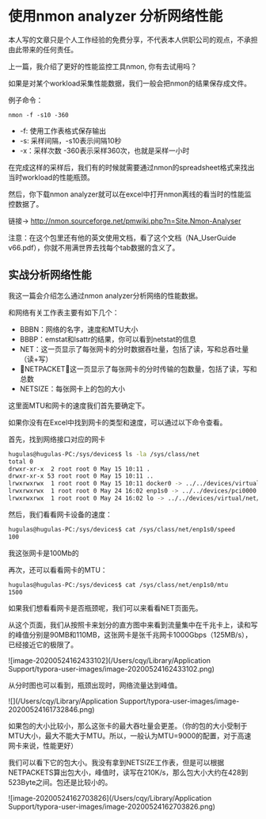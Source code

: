 # 使用nmon analyzer 分析网络性能

本人写的文章只是个人工作经验的免费分享，不代表本人供职公司的观点，不承担由此带来的任何责任。

上一篇，我介绍了更好的性能监控工具nmon, 你有去试用吗？

如果是对某个workload采集性能数据，我们一般会把nmon的结果保存成文件。

例子命令：

```
nmon -f -s10 -360
```

+ -f: 使用工作表格式保存输出
+ -s: 采样间隔，-s10表示间隔10秒
+ -x：采样次数 -360表示采样360次，也就是采样一小时

在完成这样的采样后，我们有的时候就需要通过nmon的spreadsheet格式来找出当时workload的性能瓶颈。

然后，你下载nmon analyzer就可以在excel中打开nmon离线的看当时的性能监控数据了。

链接-> http://nmon.sourceforge.net/pmwiki.php?n=Site.Nmon-Analyser

注意：在这个包里还有他的英文使用文档，看了这个文档（NA_UserGuide v66.pdf），你就不用满世界去找每个tab数据的含义了。



## 实战分析网络性能

我这一篇会介绍怎么通过nmon analyzer分析网络的性能数据。

和网络有关工作表主要有如下几个：

- BBBN：网络的名字，速度和MTU大小
- BBBP：emstat和lsattr的结果，你可以看到netstat的信息
- NET：这一页显示了每张网卡的分时数据吞吐量，包括了读，写和总吞吐量（读+写）
- NETPACKET：这一页显示了每张网卡的分时传输的包数量，包括了读，写和总数
- NETSIZE：每张网卡上的包的大小

这里面MTU和网卡的速度我们首先要确定下。

如果你没有在Excel中找到网卡的类型和速度，可以通过以下命令查看。

首先，找到网络接口对应的网卡

```bash
hugulas@hugulas-PC:/sys/devices$ ls -la /sys/class/net
total 0
drwxr-xr-x  2 root root 0 May 15 10:11 .
drwxr-xr-x 53 root root 0 May 15 10:11 ..
lrwxrwxrwx  1 root root 0 May 15 10:11 docker0 -> ../../devices/virtual/net/docker0
lrwxrwxrwx  1 root root 0 May 24 16:02 enp1s0 -> ../../devices/pci0000:00/0000:00:03.1/0000:01:00.0/net/enp1s0
lrwxrwxrwx  1 root root 0 May 24 16:02 lo -> ../../devices/virtual/net/lo
```

然后，我们看看网卡设备的速度：

```bash
hugulas@hugulas-PC:/sys/devices$ cat /sys/class/net/enp1s0/speed
100	
```

我这张网卡是100Mb的

再次，还可以看看网卡的MTU：

```bash
hugulas@hugulas-PC:/sys/devices$ cat /sys/class/net/enp1s0/mtu
1500
```

如果我们想看看网卡是否瓶颈呢，我们可以来看看NET页面先。

从这个页面，我们从按照卡来划分的直方图中来看到流量集中在千兆卡上，读和写的峰值分别是90MB和110MB，这张网卡是张千兆网卡1000Gbps（125MB/s），已经接近它的极限了。

![image-20200524162433102](/Users/cqy/Library/Application Support/typora-user-images/image-20200524162433102.png)

从分时图也可以看到，瓶颈出现时，网络流量达到峰值。

![](/Users/cqy/Library/Application Support/typora-user-images/image-20200524161732846.png)

如果包的大小比较小，那么这张卡的最大吞吐量会更差。（你的包的大小受制于MTU大小，最大不能大于MTU。所以，一般认为MTU=9000的配置，对于高速网卡来说，性能更好）

我们可以看下它的包大小。我没有拿到NETSIZE工作表，但是可以根据NETPACKETS算出包大小，峰值时，读写在210K/s，那么包大小大约在428到523Byte之间。包还是比较小的。

![image-20200524162703826](/Users/cqy/Library/Application Support/typora-user-images/image-20200524162703826.png)





